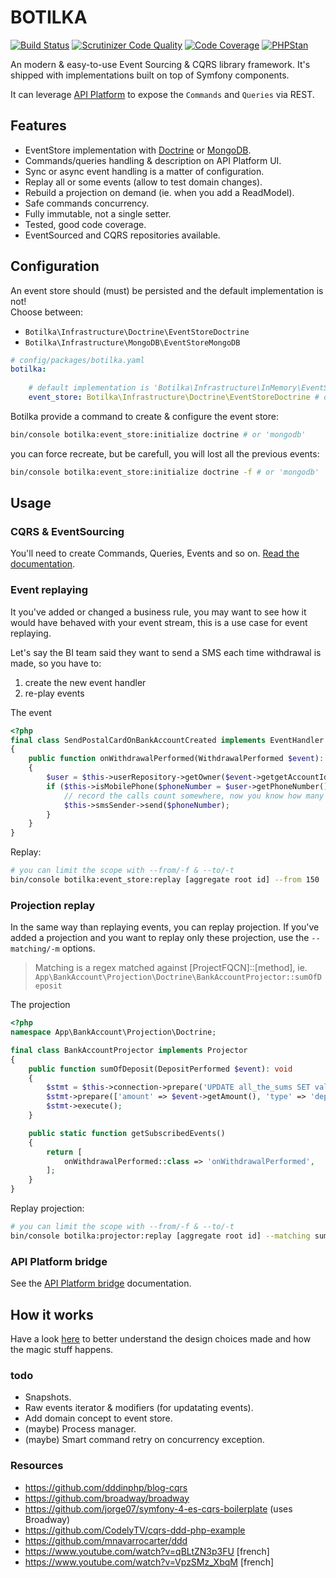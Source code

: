 # BOTILKA

[![Build Status](https://travis-ci.org/botilka/botilka.svg?branch=master)](https://travis-ci.org/botilka/botilka)
[![Scrutinizer Code Quality](https://scrutinizer-ci.com/g/botilka/botilka/badges/quality-score.png?b=master)](https://scrutinizer-ci.com/g/botilka/botilka/?branch=master)
[![Code Coverage](https://scrutinizer-ci.com/g/botilka/botilka/badges/coverage.png?b=master)](https://scrutinizer-ci.com/g/botilka/botilka/?branch=master)
[![PHPStan](https://img.shields.io/badge/PHPStan-enabled-brightgreen.svg?style=flat)](https://github.com/phpstan/phpstan)

An modern & easy-to-use Event Sourcing & CQRS library framework. It's shipped with implementations built on top of Symfony components.

It can leverage [API Platform](https://api-platform.com) to expose the `Commands` and `Queries` via REST.

## Features

- EventStore implementation with [Doctrine](https://www.doctrine-project.org/) or [MongoDB](https://www.mongodb.com).
- Commands/queries handling & description on API Platform UI.
- Sync or async event handling is a matter of configuration.
- Replay all or some events (allow to test domain changes).
- Rebuild a projection on demand (ie. when you add a ReadModel).
- Safe commands concurrency.
- Fully immutable, not a single setter.
- Tested, good code coverage. 
- EventSourced and CQRS repositories available.

## Configuration

An event store should (must) be persisted and the default implementation is not! \
Choose between:
 - `Botilka\Infrastructure\Doctrine\EventStoreDoctrine`
 - `Botilka\Infrastructure\MongoDB\EventStoreMongoDB`
 
```yaml
# config/packages/botilka.yaml
botilka:
    
    # default implementation is 'Botilka\Infrastructure\InMemory\EventStoreInMemory', not persisted!!
    event_store: Botilka\Infrastructure\Doctrine\EventStoreDoctrine # or 'Botilka\Infrastructure\MongoDB\EventStoreMongoDB'
```

Botilka provide a command to create & configure the event store:

```sh
bin/console botilka:event_store:initialize doctrine # or 'mongodb'
```
you can force recreate, but be carefull, you will lost all the previous events:
```sh
bin/console botilka:event_store:initialize doctrine -f # or 'mongodb'
```

## Usage

### CQRS & EventSourcing

You'll need to create Commands, Queries, Events and so on. [Read the documentation](/documentation/cqrs.md).

### Event replaying

It you've added or changed a business rule, you may want to see how it would have behaved with your event stream,
this is a use case for event replaying.

Let's say the BI team said they want to send a SMS each time withdrawal is made, so you have to:
1. create the new event handler
2. re-play events

The event
```php
<?php
final class SendPostalCardOnBankAccountCreated implements EventHandler
{
    public function onWithdrawalPerformed(WithdrawalPerformed $event): void
    {
        $user = $this->userRepository->getOwner($event->getgetAccountId());
        if ($this->isMobilePhone($phoneNumber = $user->getPhoneNumber())) {
            // record the calls count somewhere, now you know how many SMS would have been sent
            $this->smsSender->send($phoneNumber);
        }
    }
}
```

Replay:
```bash
# you can limit the scope with --from/-f & --to/-t
bin/console botilka:event_store:replay [aggregate root id] --from 150
```


### Projection replay

In the same way than replaying events, you can replay projection. If you've added a projection
and you want to replay only these projection, use the `--matching/-m` options.

> Matching is a regex matched against \[ProjectFQCN\]::\[method\],
> ie. `App\BankAccount\Projection\Doctrine\BankAccountProjector::sumOfDeposit`

The projection
```php
<?php
namespace App\BankAccount\Projection\Doctrine;

final class BankAccountProjector implements Projector
{
    public function sumOfDeposit(DepositPerformed $event): void
    {
        $stmt = $this->connection->prepare('UPDATE all_the_sums SET value = value + :amount WHERE type = :type');
        $stmt->prepare(['amount' => $event->getAmount(), 'type' => 'deposit']);
        $stmt->execute();
    }

    public static function getSubscribedEvents()
    {
        return [
            onWithdrawalPerformed::class => 'onWithdrawalPerformed',
        ];
    }
}
```

Replay projection:
```bash
# you can limit the scope with --from/-f & --to/-t
bin/console botilka:projector:replay [aggregate root id] --matching sumOfDeposit
```


### API Platform bridge
See the [API Platform bridge](/documentation/api_platform_bridge.md) documentation.

## How it works

Have a look [here](/documentation/internals.md) to better understand the design choices made and how the magic stuff happens.

### todo

- Snapshots.
- Raw events iterator & modifiers (for updatating events).
- Add domain concept to event store.
- (maybe) Process manager.
- (maybe) Smart command retry on concurrency exception.


### Resources

- https://github.com/dddinphp/blog-cqrs
- https://github.com/broadway/broadway
- https://github.com/jorge07/symfony-4-es-cqrs-boilerplate (uses Broadway)
- https://github.com/CodelyTV/cqrs-ddd-php-example
- https://github.com/mnavarrocarter/ddd
- https://www.youtube.com/watch?v=qBLtZN3p3FU \[french\]
- https://www.youtube.com/watch?v=VpzSMz_XbqM \[french\]
